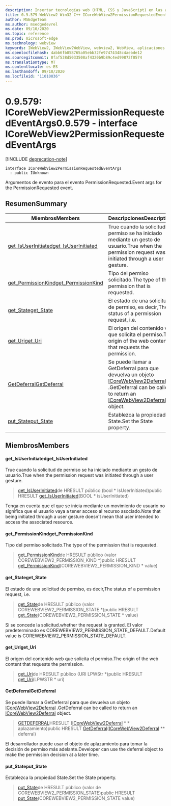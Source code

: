 ```yaml
---
description: Insertar tecnologías web (HTML, CSS y JavaScript) en las aplicaciones nativas con el control Microsoft Edge WebView2
title: 0.9.579-WebView2 Win32 C++ ICoreWebView2PermissionRequestedEventArgs
author: MSEdgeTeam
ms.author: msedgedevrel
ms.date: 09/10/2020
ms.topic: reference
ms.prod: microsoft-edge
ms.technology: webview
keywords: IWebView2, IWebView2WebView, webview2, WebView, aplicaciones Win32, Win32, Edge, ICoreWebView2, ICoreWebView2Controller, control de explorador, HTML Edge, ICoreWebView2PermissionRequestedEventArgs
ms.openlocfilehash: 4abb6fb058765a05ebb32fe97474348c4aebde12
ms.sourcegitcommit: 0faf538d5033508af4320b9b89c4ed99872f0574
ms.translationtype: MT
ms.contentlocale: es-ES
ms.lasthandoff: 09/10/2020
ms.locfileid: "11010036"
---
```

# <span data-ttu-id="6aec7-104">0.9.579: ICoreWebView2PermissionRequestedEventArgs</span><span class="sxs-lookup"><span data-stu-id="6aec7-104">0.9.579 - interface ICoreWebView2PermissionRequestedEventArgs</span></span> 

[!INCLUDE [deprecation-note](../../includes/deprecation-note.md)]

```
interface ICoreWebView2PermissionRequestedEventArgs
  : public IUnknown
```

<span data-ttu-id="6aec7-105">Argumentos de evento para el evento PermissionRequested.</span><span class="sxs-lookup"><span data-stu-id="6aec7-105">Event args for the PermissionRequested event.</span></span>

## <span data-ttu-id="6aec7-106">Resumen</span><span class="sxs-lookup"><span data-stu-id="6aec7-106">Summary</span></span>

 <span data-ttu-id="6aec7-107">Miembros</span><span class="sxs-lookup"><span data-stu-id="6aec7-107">Members</span></span>                        | <span data-ttu-id="6aec7-108">Descripciones</span><span class="sxs-lookup"><span data-stu-id="6aec7-108">Descriptions</span></span>
--------------------------------|---------------------------------------------
[<span data-ttu-id="6aec7-109">get_IsUserInitiated</span><span class="sxs-lookup"><span data-stu-id="6aec7-109">get_IsUserInitiated</span></span>](#get_isuserinitiated) | <span data-ttu-id="6aec7-110">True cuando la solicitud de permiso se ha iniciado mediante un gesto de usuario.</span><span class="sxs-lookup"><span data-stu-id="6aec7-110">True when the permission request was initiated through a user gesture.</span></span>
[<span data-ttu-id="6aec7-111">get_PermissionKind</span><span class="sxs-lookup"><span data-stu-id="6aec7-111">get_PermissionKind</span></span>](#get_permissionkind) | <span data-ttu-id="6aec7-112">Tipo del permiso solicitado.</span><span class="sxs-lookup"><span data-stu-id="6aec7-112">The type of the permission that is requested.</span></span>
[<span data-ttu-id="6aec7-113">get_State</span><span class="sxs-lookup"><span data-stu-id="6aec7-113">get_State</span></span>](#get_state) | <span data-ttu-id="6aec7-114">El estado de una solicitud de permiso, es decir,</span><span class="sxs-lookup"><span data-stu-id="6aec7-114">The status of a permission request, i.e.</span></span>
[<span data-ttu-id="6aec7-115">get_Uri</span><span class="sxs-lookup"><span data-stu-id="6aec7-115">get_Uri</span></span>](#get_uri) | <span data-ttu-id="6aec7-116">El origen del contenido web que solicita el permiso.</span><span class="sxs-lookup"><span data-stu-id="6aec7-116">The origin of the web content that requests the permission.</span></span>
[<span data-ttu-id="6aec7-117">GetDeferral</span><span class="sxs-lookup"><span data-stu-id="6aec7-117">GetDeferral</span></span>](#getdeferral) | <span data-ttu-id="6aec7-118">Se puede llamar a GetDeferral para que devuelva un objeto [ICoreWebView2Deferral](icorewebview2deferral.md) .</span><span class="sxs-lookup"><span data-stu-id="6aec7-118">GetDeferral can be called to return an [ICoreWebView2Deferral](icorewebview2deferral.md) object.</span></span>
[<span data-ttu-id="6aec7-119">put_State</span><span class="sxs-lookup"><span data-stu-id="6aec7-119">put_State</span></span>](#put_state) | <span data-ttu-id="6aec7-120">Establezca la propiedad State.</span><span class="sxs-lookup"><span data-stu-id="6aec7-120">Set the State property.</span></span>

## <span data-ttu-id="6aec7-121">Miembros</span><span class="sxs-lookup"><span data-stu-id="6aec7-121">Members</span></span>

#### <span data-ttu-id="6aec7-122">get_IsUserInitiated</span><span class="sxs-lookup"><span data-stu-id="6aec7-122">get_IsUserInitiated</span></span> 

<span data-ttu-id="6aec7-123">True cuando la solicitud de permiso se ha iniciado mediante un gesto de usuario.</span><span class="sxs-lookup"><span data-stu-id="6aec7-123">True when the permission request was initiated through a user gesture.</span></span>

> <span data-ttu-id="6aec7-124">[get_IsUserInitiated](#get_isuserinitiated)de HRESULT público (bool \* IsUserInitiated)</span><span class="sxs-lookup"><span data-stu-id="6aec7-124">public HRESULT [get_IsUserInitiated](#get_isuserinitiated)(BOOL \* isUserInitiated)</span></span>

<span data-ttu-id="6aec7-125">Tenga en cuenta que el que se inicia mediante un movimiento de usuario no significa que el usuario vaya a tener acceso al recurso asociado.</span><span class="sxs-lookup"><span data-stu-id="6aec7-125">Note that being initiated through a user gesture doesn't mean that user intended to access the associated resource.</span></span>

#### <span data-ttu-id="6aec7-126">get_PermissionKind</span><span class="sxs-lookup"><span data-stu-id="6aec7-126">get_PermissionKind</span></span> 

<span data-ttu-id="6aec7-127">Tipo del permiso solicitado.</span><span class="sxs-lookup"><span data-stu-id="6aec7-127">The type of the permission that is requested.</span></span>

> <span data-ttu-id="6aec7-128">[get_PermissionKind](#get_permissionkind)de HRESULT público (valor COREWEBVIEW2_PERMISSION_KIND \*)</span><span class="sxs-lookup"><span data-stu-id="6aec7-128">public HRESULT [get_PermissionKind](#get_permissionkind)(COREWEBVIEW2_PERMISSION_KIND \* value)</span></span>

#### <span data-ttu-id="6aec7-129">get_State</span><span class="sxs-lookup"><span data-stu-id="6aec7-129">get_State</span></span> 

<span data-ttu-id="6aec7-130">El estado de una solicitud de permiso, es decir,</span><span class="sxs-lookup"><span data-stu-id="6aec7-130">The status of a permission request, i.e.</span></span>

> <span data-ttu-id="6aec7-131">[get_State](#get_state)de HRESULT público (valor COREWEBVIEW2_PERMISSION_STATE \*)</span><span class="sxs-lookup"><span data-stu-id="6aec7-131">public HRESULT [get_State](#get_state)(COREWEBVIEW2_PERMISSION_STATE \* value)</span></span>

<span data-ttu-id="6aec7-132">Si se concede la solicitud.</span><span class="sxs-lookup"><span data-stu-id="6aec7-132">whether the request is granted.</span></span> <span data-ttu-id="6aec7-133">El valor predeterminado es COREWEBVIEW2_PERMISSION_STATE_DEFAULT.</span><span class="sxs-lookup"><span data-stu-id="6aec7-133">Default value is COREWEBVIEW2_PERMISSION_STATE_DEFAULT.</span></span>

#### <span data-ttu-id="6aec7-134">get_Uri</span><span class="sxs-lookup"><span data-stu-id="6aec7-134">get_Uri</span></span> 

<span data-ttu-id="6aec7-135">El origen del contenido web que solicita el permiso.</span><span class="sxs-lookup"><span data-stu-id="6aec7-135">The origin of the web content that requests the permission.</span></span>

> <span data-ttu-id="6aec7-136">[get_Uri](#get_uri)de HRESULT público (URI LPWStr \*)</span><span class="sxs-lookup"><span data-stu-id="6aec7-136">public HRESULT [get_Uri](#get_uri)(LPWSTR \* uri)</span></span>

#### <span data-ttu-id="6aec7-137">GetDeferral</span><span class="sxs-lookup"><span data-stu-id="6aec7-137">GetDeferral</span></span> 

<span data-ttu-id="6aec7-138">Se puede llamar a GetDeferral para que devuelva un objeto [ICoreWebView2Deferral](icorewebview2deferral.md) .</span><span class="sxs-lookup"><span data-stu-id="6aec7-138">GetDeferral can be called to return an [ICoreWebView2Deferral](icorewebview2deferral.md) object.</span></span>

> <span data-ttu-id="6aec7-139">[GETDEFERRAL](#getdeferral)HRESULT ([ICoreWebView2Deferral](icorewebview2deferral.md) \* \* aplazamiento)</span><span class="sxs-lookup"><span data-stu-id="6aec7-139">public HRESULT [GetDeferral](#getdeferral)([ICoreWebView2Deferral](icorewebview2deferral.md) \*\* deferral)</span></span>

<span data-ttu-id="6aec7-140">El desarrollador puede usar el objeto de aplazamiento para tomar la decisión de permiso más adelante.</span><span class="sxs-lookup"><span data-stu-id="6aec7-140">Developer can use the deferral object to make the permission decision at a later time.</span></span>

#### <span data-ttu-id="6aec7-141">put_State</span><span class="sxs-lookup"><span data-stu-id="6aec7-141">put_State</span></span> 

<span data-ttu-id="6aec7-142">Establezca la propiedad State.</span><span class="sxs-lookup"><span data-stu-id="6aec7-142">Set the State property.</span></span>

> <span data-ttu-id="6aec7-143">[put_State](#put_state)de HRESULT público (valor de COREWEBVIEW2_PERMISSION_STATE)</span><span class="sxs-lookup"><span data-stu-id="6aec7-143">public HRESULT [put_State](#put_state)(COREWEBVIEW2_PERMISSION_STATE value)</span></span>

